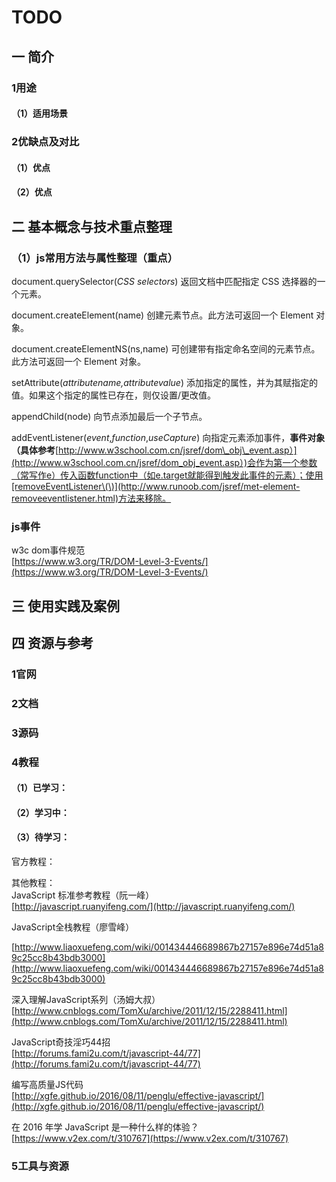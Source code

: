 # TODO

## 一 简介

### 1用途

#### （1）适用场景

### 2优缺点及对比

#### （1）优点

#### （2）优点

## 二 基本概念与技术重点整理

### （1）js常用方法与属性整理（重点）

document.querySelector\(_CSS selectors_\) 返回文档中匹配指定 CSS 选择器的一个元素。

document.createElement\(name\)  创建元素节点。此方法可返回一个 Element 对象。

document.createElementNS \(ns,name\)  可创建带有指定命名空间的元素节点。此方法可返回一个 Element 对象。

setAttribute\(_attributename,attributevalue_\)  添加指定的属性，并为其赋指定的值。如果这个指定的属性已存在，则仅设置/更改值。

appendChild\(node\)  向节点添加最后一个子节点。

addEventListener\(_event_,_function_,_useCapture_ \)  向指定元素添加事件，**事件对象（具体参考**[http://www.w3school.com.cn/jsref/dom\_obj\_event.asp）](http://www.w3school.com.cn/jsref/dom_obj_event.asp）)会作为第一个参数（常写作e）传入函数function中（如e.target就能得到触发此事件的元素）；使用[removeEventListener\(\)](http://www.runoob.com/jsref/met-element-removeeventlistener.html)方法来移除  。

### 

### js事件

w3c dom事件规范  
[https://www.w3.org/TR/DOM-Level-3-Events/](https://www.w3.org/TR/DOM-Level-3-Events/)

## 三 使用实践及案例

## 

## 四 资源与参考

### 1官网

### 2文档

### 3源码

### 4教程

#### （1）已学习：

#### （2）学习中：

#### （3）待学习：

官方教程：

其他教程：  
JavaScript 标准参考教程（阮一峰）  
[http://javascript.ruanyifeng.com/](http://javascript.ruanyifeng.com/)

JavaScript全栈教程（廖雪峰）

[http://www.liaoxuefeng.com/wiki/001434446689867b27157e896e74d51a89c25cc8b43bdb3000](http://www.liaoxuefeng.com/wiki/001434446689867b27157e896e74d51a89c25cc8b43bdb3000)

深入理解JavaScript系列（汤姆大叔）  
[http://www.cnblogs.com/TomXu/archive/2011/12/15/2288411.html](http://www.cnblogs.com/TomXu/archive/2011/12/15/2288411.html)

JavaScript奇技淫巧44招  
[http://forums.fami2u.com/t/javascript-44/77](http://forums.fami2u.com/t/javascript-44/77)

编写高质量JS代码  
[http://xgfe.github.io/2016/08/11/penglu/effective-javascript/](http://xgfe.github.io/2016/08/11/penglu/effective-javascript/)

在 2016 年学 JavaScript 是一种什么样的体验？  
[https://www.v2ex.com/t/310767](https://www.v2ex.com/t/310767)

### 5工具与资源



